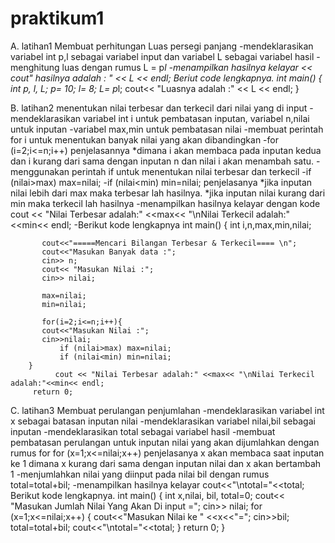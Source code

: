 # praktikum1

A. latihan1 Membuat perhitungan Luas persegi panjang
-mendeklarasikan variabel int p,l sebagai variabel input dan variabel L sebagai variabel hasil
-menghitung luas dengan rumus L = p*l
-menampilkan hasilnya kelayar << cout" hasilnya adalah : " << L << endl;
	Beriut code lengkapnya.
int main()
	{
    	   int p, l, L;
           p= 10;
           l= 8;
           L= p*l;
           cout<< "Luasnya adalah :" << L << endl;
	}

B. latihan2 menentukan nilai terbesar dan terkecil dari nilai yang di input
-mendeklarasikan variabel int i untuk pembatasan inputan, variabel n,nilai untuk inputan
-variabel max,min untuk pembatasan nilai
-membuat perintah for i untuk menentukan banyak nilai yang akan dibandingkan
-for (i=2;i<=n;i++)
	penjelasannya 
*dimana i akan membaca pada inputan kedua dan i kurang dari sama dengan inputan n dan nilai i akan menambah satu.
-menggunakan perintah if untuk menentukan nilai terbesar dan terkecil
-if (nilai>max) max=nilai;
-if (nilai<min) min=nilai;
	penjelasanya
*jika inputan nilai lebih dari max maka terbesar lah hasilnya.
*jika inputan nilai kurang dari min maka terkecil lah hasilnya
-menampilkan hasilnya kelayar dengan kode
	cout << "Nilai Terbesar adalah:" <<max<< "\nNilai Terkecil adalah:"<<min<< endl;
-Berikut kode lengkapnya
int main()
		{
   		   int i,n,max,min,nilai;

   		   cout<<"=====Mencari Bilangan Terbesar & Terkecil==== \n";
   		   cout<<"Masukan Banyak data :";
   		   cin>> n;
  		   cout<< "Masukan Nilai :";
  		   cin>> nilai;

  		   max=nilai;
   		   min=nilai;

   		   for(i=2;i<=n;i++){
   		   cout<<"Masukan Nilai :";
   		   cin>>nilai;
    		   if (nilai>max) max=nilai;
    		   if (nilai<min) min=nilai;
   		}
    		  cout << "Nilai Terbesar adalah:" <<max<< "\nNilai Terkecil adalah:"<<min<< endl;
   		 return 0;
       
C. latihan3 Membuat perulangan penjumlahan
-mendeklarasikan variabel int x sebagai batasan inputan nilai
-mendeklarasikan variabel nilai,bil sebagai inputan
-mendeklarasikan total sebagai variabel hasil
-membuat pembatasan perulangan untuk inputan nilai yang akan dijumlahkan dengan rumus for
	for (x=1;x<=nilai;x++)
penjelasanya
	x akan membaca saat inputan ke 1 dimana x kurang dari sama dengan inputan nilai dan x akan bertambah 1
-menjumlahkan nilai yang diinput pada nilai bil dengan rumus
	total=total+bil;
-menampilkan hasilnya kelayar cout<<"\ntotal="<<total;
Berikut kode lengkapnya.
int main()
		{
 		   int x,nilai, bil, total=0;
                   cout<< "Masukan Jumlah Nilai Yang Akan Di input =";
		   cin>> nilai;
 		   for (x=1;x<=nilai;x++)
 			{
     			  cout<<"Masukan Nilai ke " <<x<<"=";
     			  cin>>bil;
     			  total=total+bil;
    			  cout<<"\ntotal="<<total;
 			}
   		   return 0;
		}
